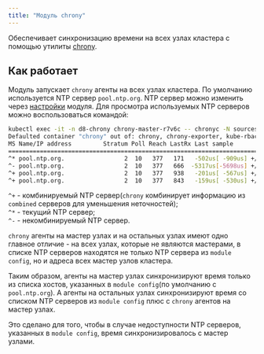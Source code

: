 ```yaml
---
title: "Модуль chrony"
---
```


Обеспечивает синхронизацию времени на всех узлах кластера с помощью утилиты [chrony](https://chrony.tuxfamily.org/).

## Как работает

Модуль запускает `chrony` агенты на всех узлах кластера.
По умолчанию используется NTP сервер `pool.ntp.org`. NTP сервер можно изменить через [настройки](https://deckhouse.ru/products/kubernetes-platform/documentation/v1/modules/chrony/configuration.html) модуля.
Для просмотра используемых NTP серверов можно воспользоваться командой:

```bash
kubectl exec -it -n d8-chrony chrony-master-r7v6c -- chronyc -N sources
Defaulted container "chrony" out of: chrony, chrony-exporter, kube-rbac-proxy
MS Name/IP address         Stratum Poll Reach LastRx Last sample
===============================================================================
^* pool.ntp.org.                 2  10   377   171   -502us[ -909us] +/- 5388us
^- pool.ntp.org.                 2  10   377   666  -5317us[-5698us] +/-  103ms
^+ pool.ntp.org.                 2  10   377   938   -201us[ -567us] +/- 5346us
^+ pool.ntp.org.                 2  10   377   843   -159us[ -530us] +/-   12ms
```

`^+` - комбинируемый NTP сервер(`chrony` комбинирует информацию из `combined` серверов для уменьшения неточностей);  
`^*` - текущий NTP сервер;  
`^-` - некомбинируемый NTP сервер.

`chrony` агенты на мастер узлах и на остальных узлах имеют одно главное отличие - на всех узлах, которые не являются мастерами, в списке NTP серверов находятся не только NTP сервера из `module config`, но и адреса всех мастер узлов кластера.  

Таким образом, агенты на мастер узлах синхронизируют время только из списка хостов, указанных в `module config`(по умолчанию с `pool.ntp.org`). А агенты на остальных узлах синхронизируют время со списком NTP серверов из `module config` плюс с `chrony` агентов на мастер узлах.  

Это сделано для того, чтобы в случае недоступности NTP серверов, указанных в `module config`, время синхронизировалось с мастер узлами.
